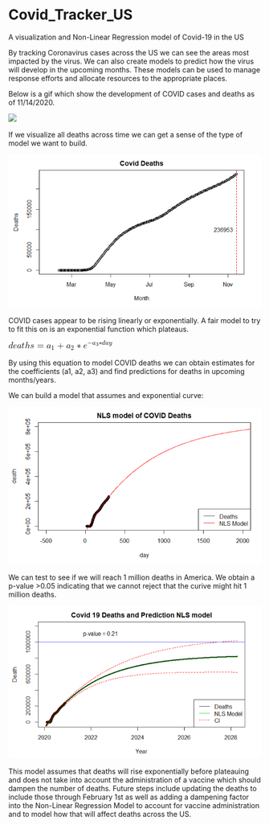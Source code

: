# Covid_Tracker_US
A visualization and Non-Linear Regression model of Covid-19 in the US

By tracking Coronavirus cases across the US we can see the areas most impacted by the virus. We can also create models to predict how the virus will develop in the upcoming months. These models can be used to manage response efforts and allocate resources to the appropriate places.

Below is a gif which show the development of COVID cases and deaths as of 11/14/2020.

![](covidcases2.gif)


If we visualize all deaths across time we can get a sense of the type of model we want to build.

![](covid_deaths.PNG)

COVID cases appear to be rising linearly or exponentially. A fair model to try to fit this on is an exponential function which plateaus. 

![](CodeCogsEqn.gif)

By using this equation to model COVID deaths we can obtain estimates for the coefficients (a1, a2, a3) and find predictions for deaths in upcoming months/years.

We can build a model that assumes and exponential curve:

![](NLSmodel1.PNG)

We can test to see if we will reach 1 million deaths in America. We obtain a p-value >0.05 indicating that we cannot reject that the curive might hit 1 million deaths.

![](NLSmodel2.PNG)

This model assumes that deaths will rise exponentially before plateauing and does not take into account the administration of a vaccine which should dampen the number of deaths. Future steps include updating the deaths to include those through February 1st as well as adding a dampening factor into the Non-Linear Regression Model to account for vaccine administration and to model how that will affect deaths across the US.
